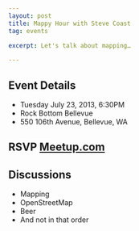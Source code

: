 ```yaml
---
layout: post
title: Mappy Hour with Steve Coast
tag: events

excerpt: Let's talk about mapping…

---
```

Event Details
-------------

* Tuesday July 23, 2013, 6:30PM
* Rock Bottom Bellevue
* 550 106th Avenue, Bellevue, WA

RSVP [Meetup.com](http://meetup.com/OpenStreetMap-Seattle/events/129908832/)
---------------------------------

Discussions
-----------
* Mapping
* OpenStreetMap
* Beer
* And not in that order
